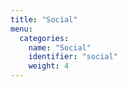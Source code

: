 ```yaml
---
title: "Social"
menu:
  categories:
    name: "Social"
    identifier: "social"
    weight: 4
---
```

